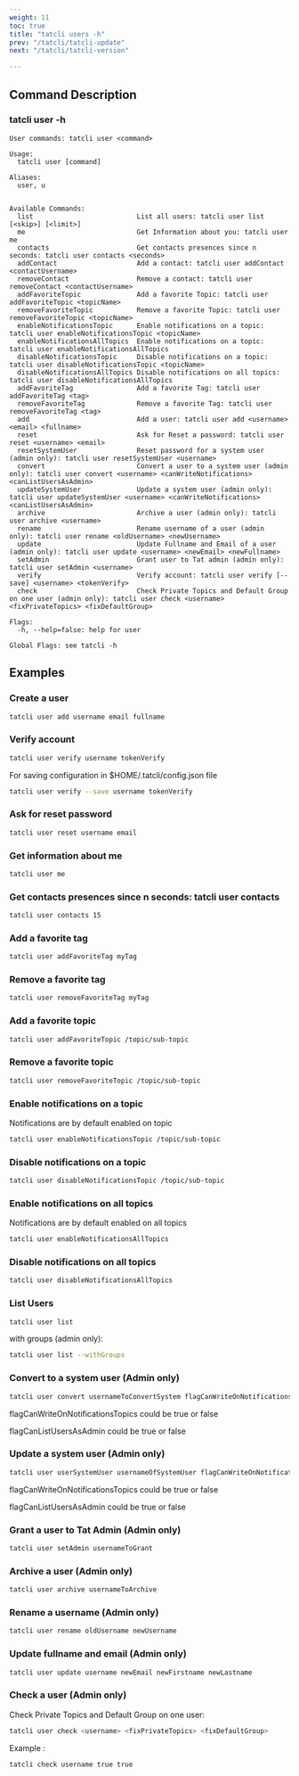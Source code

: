 ```yaml
---
weight: 11
toc: true
title: "tatcli users -h"
prev: "/tatcli/tatcli-update"
next: "/tatcli/tatcli-version"

---
```


## Command Description
### tatcli user -h

```
User commands: tatcli user <command>

Usage:
  tatcli user [command]

Aliases:
  user, u


Available Commands:
  list                          List all users: tatcli user list [<skip>] [<limit>]
  me                            Get Information about you: tatcli user me
  contacts                      Get contacts presences since n seconds: tatcli user contacts <seconds>
  addContact                    Add a contact: tatcli user addContact <contactUsername>
  removeContact                 Remove a contact: tatcli user removeContact <contactUsername>
  addFavoriteTopic              Add a favorite Topic: tatcli user addFavoriteTopic <topicName>
  removeFavoriteTopic           Remove a favorite Topic: tatcli user removeFavoriteTopic <topicName>
  enableNotificationsTopic      Enable notifications on a topic: tatcli user enableNotificationsTopic <topicName>
  enableNotificationsAllTopics  Enable notifications on a topic: tatcli user enableNotificationsAllTopics
  disableNotificationsTopic     Disable notifications on a topic: tatcli user disableNotificationsTopic <topicName>
  disableNotificationsAllTopics Disable notifications on all topics: tatcli user disableNotificationsAllTopics
  addFavoriteTag                Add a favorite Tag: tatcli user addFavoriteTag <tag>
  removeFavoriteTag             Remove a favorite Tag: tatcli user removeFavoriteTag <tag>
  add                           Add a user: tatcli user add <username> <email> <fullname>
  reset                         Ask for Reset a password: tatcli user reset <username> <email>
  resetSystemUser               Reset password for a system user (admin only): tatcli user resetSystemUser <username>
  convert                       Convert a user to a system user (admin only): tatcli user convert <username> <canWriteNotifications> <canListUsersAsAdmin>
  updateSystemUser              Update a system user (admin only): tatcli user updateSystemUser <username> <canWriteNotifications> <canListUsersAsAdmin>
  archive                       Archive a user (admin only): tatcli user archive <username>
  rename                        Rename username of a user (admin only): tatcli user rename <oldUsername> <newUsername>
  update                        Update Fullname and Email of a user (admin only): tatcli user update <username> <newEmail> <newFullname>
  setAdmin                      Grant user to Tat admin (admin only): tatcli user setAdmin <username>
  verify                        Verify account: tatcli user verify [--save] <username> <tokenVerify>
  check                         Check Private Topics and Default Group on one user (admin only): tatcli user check <username> <fixPrivateTopics> <fixDefaultGroup>

Flags:
  -h, --help=false: help for user

Global Flags: see tatcli -h

```

## Examples
### Create a user
```bash
tatcli user add username email fullname
```

### Verify account
```bash
tatcli user verify username tokenVerify
```

For saving configuration in $HOME/.tatcli/config.json file
```bash
tatcli user verify --save username tokenVerify
```

### Ask for reset password
```bash
tatcli user reset username email
```

### Get information about me
```bash
tatcli user me
```

### Get contacts presences since n seconds: tatcli user contacts <seconds>
```bash
tatcli user contacts 15
```

### Add a favorite tag
```bash
tatcli user addFavoriteTag myTag
```

### Remove a favorite tag
```bash
tatcli user removeFavoriteTag myTag
```

### Add a favorite topic
```bash
tatcli user addFavoriteTopic /topic/sub-topic
```

### Remove a favorite topic
```bash
tatcli user removeFavoriteTopic /topic/sub-topic
```

### Enable notifications on a topic

Notifications are by default enabled on topic

```bash
tatcli user enableNotificationsTopic /topic/sub-topic
```

### Disable notifications on a topic
```bash
tatcli user disableNotificationsTopic /topic/sub-topic
```

### Enable notifications on all topics

Notifications are by default enabled on all topics

```bash
tatcli user enableNotificationsAllTopics
```

### Disable notifications on all topics
```bash
tatcli user disableNotificationsAllTopics
```


### List Users
```bash
tatcli user list
```

with groups (admin only):

```bash
tatcli user list --withGroups
```

### Convert to a system user (Admin only)
```bash
tatcli user convert usernameToConvertSystem flagCanWriteOnNotificationsTopics flagCanListUsersAsAdmin
```
flagCanWriteOnNotificationsTopics could be true or false

flagCanListUsersAsAdmin could be true or false


### Update a system user (Admin only)
```bash
tatcli user userSystemUser usernameOfSystemUser flagCanWriteOnNotificationsTopics flagCanListUsersAsAdmin
```

flagCanWriteOnNotificationsTopics could be true or false

flagCanListUsersAsAdmin could be true or false

### Grant a user to Tat Admin (Admin only)
```bash
tatcli user setAdmin usernameToGrant
```

### Archive a user (Admin only)
```bash
tatcli user archive usernameToArchive
```

### Rename a username  (Admin only)
```bash
tatcli user rename oldUsername newUsername
```

### Update fullname and email (Admin only)
```bash
tatcli user update username newEmail newFirstname newLastname
```

### Check a user (Admin only)

Check Private Topics and Default Group on one user:

```bash
tatcli user check <username> <fixPrivateTopics> <fixDefaultGroup>
```

Example :

```bash
tatcli check username true true
```
